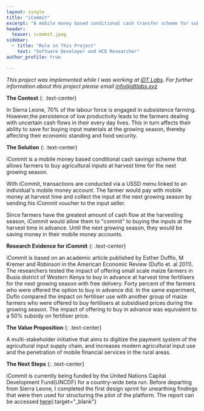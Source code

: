 ```yaml
---
layout: single
title: "iCommit"
excerpt: "A mobile money based conditional cash transfer scheme for subsistence farmers."
header:
  teaser: icommit.jpeg
sidebar:
  - title: "Role in This Project"
    text: "Software Developer and HCD Researcher"
author_profile: true

---
```


*This project was implemented while I was working at [iDT Labs](https://idtlabs.xyz). 
For further information about this project please email info@idtlabs.xyz*


**The Context**
{: .text-center}

In Sierra Leone, 70% of the labour force is engaged in subsistence farming. 
However,the persistence of low productivity leads to the farmers dealing with
uncertain cash flows in their every day lives. This in turn affects their 
ability to save for buying input materials at the growing season, thereby 
affecting their economic standing and food security.

**The Solution**
{: .text-center}

iCommit is a mobile money based conditional cash savings 
scheme that allows farmers to buy agricultural inputs at harvest time for the 
next growing season. 

With iCommit, transactions are conducted via a USSD menu linked to an individual's
mobile money account. The farmer would pay with mobile money at harvest time 
and collect the input at the next growing season by sending his iCommit voucher
to the input seller.

Since farmers have the greatest amount of cash flow at the harvesting season, 
iCommit would allow them to "commit" to buying the inputs at the harvest time in
advance. Until the next growing season, they would be saving money in their
mobile money accounts.

**Research Evidence for iCommit**
{: .text-center}

iCommit is based on an academic article published by Esther Dufflo, M Kremer 
and Robinson in the American Economic Review (Duflo et. al 2011). The researchers
tested the impact of offering small scale maize farmers in Busia district of Western Kenya to buy in advance at harvest time fertilisers for the next growing
season with free delivery. Forty percent of the farmers who were offered the option
to buy in advance did. In the same experiment, Duflo compared the impact on fertiliser
use with another group of maize farmers who were offered to buy fertilisers at 
subsidised prices during the growing season. The impact of offering to buy in advance was equivalent to a 50% subsidy on fertiliser price.

**The Value Proposition**
{: .text-center}

A multi-stakeholder initiative that aims to digitize the payment system of the 
agricultural input supply chain, and increases modern agricultural input use 
and the penetration of mobile financial services in the rural areas.

**The Next Steps**
{: .text-center}

iCommit is currently being funded by the United Nations Capital Development
Fund(UNCDF) for a country-wide beta run. Before departing from Sierra Leone, I 
completed the first design sprint for unearthing findings that were then used 
for structuring the pilot of the platform. The report can be accessed 
[here](/pdfs/iCommit_Product_Design_Report.pdf){:target="_blank"}



